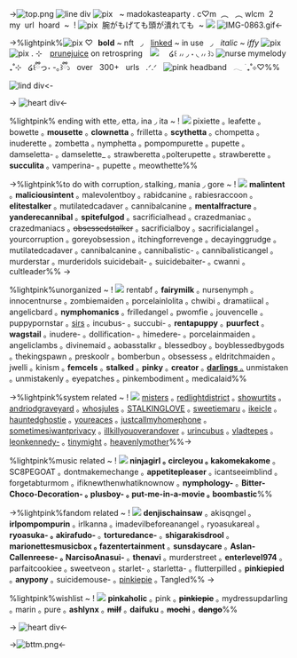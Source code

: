->![top.png](https://i.postimg.cc/qvZ9CwWv/top.png)
![line div](https://media.discordapp.net/attachments/914002083101945876/1170741455170576485/Untitled1059_20231105100738.png?ex=655a24f2&is=6547aff2&hm=3bced1fcbb0575f790ddf7cfea1abe2f923b820c9d7a35e417e3ffc5ccf3cc72&)
![pix](https://autism.crd.co/assets/images/gallery02/d1c49f35_original.gif?v=69d6a439) ‎ ‎ ~ madokasteaparty . c♡m  ‎  ︵  ‎  ‎   ‎‎‎︵  wlcm  ‎  2  ‎  my ‎ url ‎ hoard ‎ ~ ‎ !
![pix](https://autism.crd.co/assets/images/gallery02/b7ce7765_original.gif?v=69d6a439)   ‎ 腕がもげても頭が潰れても  ‎ ~ ![](https://autism.crd.co/assets/images/gallery01/65337354_original.png?v=69d6a439) 
![IMG-0863.gif](https://i.postimg.cc/4xCfhJc0/IMG-0863.gif)<-

->%lightpink%![pix](https://wilardo.crd.co/assets/images/gallery14/9c41eca2_original.gif?v=bca827db) ♡ **bold** ~ nft  ‎  ‎ ◞  [linked]() ~ in use  ‎  ‎ ◞  *italic* ~ *iffy* ![pix](https://autism.crd.co/assets/images/gallery02/939f07ee_original.png?v=69d6a439) 
![pix](https://tomomi.neocities.org/pixeles/66.png) . ⊹　[prunejuice](https://retrospring.net/@prunejuice) on retrospring　![](https://tomomi.neocities.org/pixeles/93.gif) 　໒꒰ ៸៸ ◞ ˕ ◟ ៸៸ ꒱১
 ![nurse mymelody](https://i.postimg.cc/x8xSNKdw/nrs_mldy.gif)  ‎  ‎  ₊˚⊹    ‎  ‎  ໒꒰ྀིっ˕ -｡꒱ྀི১   ‎  ‎  over   ‎  ‎  300+   ‎  ‎  urls   ‎  ‎ .ᐟ.ᐟ    ‎  ‎   ![pink headband](https://i.postimg.cc/Dyp2SKJS/hd_bnd.gif)    ‎  ‎  𓂃 ࣪ ₊˚⊹♡%%
![lind div](https://media.discordapp.net/attachments/914002083101945876/1170741455170576485/Untitled1059_20231105100738.png?ex=655a24f2&is=6547aff2&hm=3bced1fcbb0575f790ddf7cfea1abe2f923b820c9d7a35e417e3ffc5ccf3cc72&)<-

-> ![heart div](https://media.discordapp.net/attachments/914002083101945876/1170741455459987587/Untitled1062_20231105100724.png?ex=655a24f2&is=6547aff2&hm=3050a6849b126532932edf23b41424d79d8ffb5fcb12e2663183b9de9cd4bb02&)<-

%lightpink% ending with ette◞  etta◞  ina ◞  ita ~ ! ![](https://tomomi.neocities.org/pixeles/103.gif)
pixiette ｡ leafette ｡ bowette ｡ **mousette** ｡ **clownetta** ｡ frilletta ｡ **scythetta** ｡ chompetta ｡ inuderette ｡ zombetta ｡ nymphetta ｡  pompompurette ｡ pupette  ｡  damseletta-  ｡ damselette_   ｡  strawberetta  ｡polterupette  ｡ strawberette   ｡  **succulita**  ｡  vamperina-  ｡ pupette  ｡  meowthette%%

->%lightpink%to do with corruption◞  stalking◞  mania ◞  gore ~ ! ![](https://tomomi.neocities.org/pixeles/103.gif)
**malintent**  ｡ **maliciousintent** ｡  malevolentboy ｡  rabidcanine ｡  rabiesraccoon ｡  **elitestalker** ｡ mutilatedcadaver ｡  cannibalcanine ｡  **mentalfracture** ｡  **yanderecannibal** ｡  **spitefulgod** ｡  sacrificialhead ｡  crazedmaniac ｡  crazedmaniacs ｡  ~~obsessedstalker~~ ｡  sacrificialboy  ｡  sacrificialangel  ｡  yourcorruption  ｡   goreyobsession  ｡  itchingforrevenge  ｡  decayinggrudge  ｡  mutilatedcadaver  ｡  cannibalcanine  ｡  cannibalistic-  ｡  cannibalisticangel ｡  murderstar  ｡  murderidols suicidebait- ｡ suicidebaiter-  ｡ cwanni ｡ cultleader%% -> 

%lightpink%unorganized ~ ! ![](https://tomomi.neocities.org/pixeles/103.gif)
rentabf  ｡  **fairymilk**  ｡  nursenymph  ｡  innocentnurse   ｡ zombiemaiden  ｡  porcelainlolita   ｡ chwibi   ｡ dramatiical ｡ angelicbard ｡  **nymphomanics** ｡ frilledangel  ｡  pwomfie  ｡  jouvencelle  ｡  puppypornstar  ｡ [sirs](/sirs) ｡  incubus-  ｡  succubi- ｡   **rentapuppy** ｡  **puurfect** ｡  **wagstail**  ｡  inudere-  ｡  dollification-  ｡ himedere- ｡ porcelainmaiden ｡ angeliclambs ｡ divinemaid ｡ aobasstalkr ｡  blessedboy  ｡ boyblessedbygods  ｡  thekingspawn  ｡  preskoolr ｡ bomberbun ｡ obsessess ｡ eldritchmaiden ｡ jwelli ｡ kinism ｡ **femcels** ｡ **stalked** ｡ **pinky** ｡ **creator** ｡ [**darlings** ｡](https://rentry.co/darlings) unmistaken ｡ unmistakenly ｡ eyepatches ｡ pinkembodiment ｡ medicalaid%%

->%lightpink%system related ~ ! ![](https://tomomi.neocities.org/pixeles/103.gif)
[misters](https://rentry.org/misters)  ｡    [redlightdistrict](https://rentry.org/redlightdistrict)  ｡    [showurtits](https://rentry.org/showurtits)  ｡    [andriodgraveyard](https://rentry.org/androidgraveyard)  ｡    [whosjules](https://rentry.org/whosjules)  ｡    [STALKINGLOVE](https://rentry.org/STALKINGLOVE)  ｡    [sweetiemaru](https://rentry.org/sweetiemaru)  ｡    [ikeicle](https://rentry.org/ikeicle)  ｡    [hauntedghostie](https://rentry.org/hauntedghostie)  ｡    [youreaces](https://rentry.org/youreaces)  ｡    [justcallmyhomephone](https://rentry.org/justcallmyhomephone)  ｡    [sometimesiwantprivacy](https://rentry.org/sometimesiwantprivacy)  ｡    [illkillyouoverandover](https://rentry.org/illkillyouoverandover)  ｡    [urincubus](https://rentry.org/urincubus)  ｡    [vladtepes](https://rentry.org/vladtepes)  ｡    [leonkennedy-](/leonkennedy-)  ｡    [tinymight](/tinymight)  ｡    [heavenlymother](/heavenlymother)%%->

%lightpink%music related ~ ! ![](https://tomomi.neocities.org/pixeles/103.gif)
**ninjagirl   ｡ circleyou  ｡  kakomekakome**  ｡ SC8PEGOAT  ｡  dontmakemechange  ｡  **appetitepleaser**  ｡  icantseeimblind  ｡  forgetabturmom  ｡  ifiknewthenwhatiknownow  ｡  **nymphology-**  ｡  **Bitter-Choco-Decoration-  ｡  plusboy-  ｡  put-me-in-a-movie  ｡  boombastic**%%

->%lightpink%fandom related ~ ! ![](https://tomomi.neocities.org/pixeles/103.gif)
**denjischainsaw**  ｡  akisqngel  ｡  **irlpompompurin**  ｡  irlkanna  ｡  imadevilbeforeanangel  ｡  ryoasukareal  ｡  **ryoasuka-  ｡  akirafudo-**  ｡  **torturedance-**  ｡  **shigarakisdrool**  ｡  **marionettesmusicbox  ｡  fazentertainment**  ｡  **sunsdaycare**  ｡  **Aslan-Callenreese-  ｡  NarcisoAnasui-**  ｡  **thenavi**  ｡  murderstreet  ｡  **enterlevel974**  ｡  parfaitcookiee  ｡  sweetveon  ｡  starlet-  ｡  starletta-  ｡  flutterpilled  ｡  **pinkiepied**  ｡  **anypony** ｡ suicidemouse- ｡ [pinkiepie](https://rentry.org/pinkiepie) ｡ Tangled%% ->

%lightpink%wishlist ~ ! ![](https://tomomi.neocities.org/pixeles/103.gif)
**pinkaholic**  ｡  pink  ｡  ~~**pinkiepie**~~  ｡  mydressupdarling  ｡  marin  ｡  pure  ｡  **ashlynx** ｡  ~~**milf**~~  ｡  **daifuku**  ｡  ~~**mochi**~~ ｡  ~~**dango**~~%% 


-> ![heart div](https://media.discordapp.net/attachments/914002083101945876/1170741455459987587/Untitled1062_20231105100724.png?ex=655a24f2&is=6547aff2&hm=3050a6849b126532932edf23b41424d79d8ffb5fcb12e2663183b9de9cd4bb02&)<-

->![bttm.png](https://i.postimg.cc/MpGCTNPL/bttm.png)<-